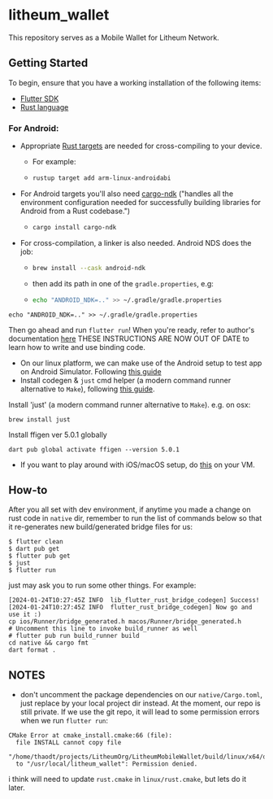 # litheum_wallet

This repository serves as a Mobile Wallet for Litheum Network.

## Getting Started

To begin, ensure that you have a working installation of the following items:
- [Flutter SDK](https://docs.flutter.dev/get-started/install)
- [Rust language](https://rustup.rs/)

### For Android:

- Appropriate [Rust targets](https://rust-lang.github.io/rustup/cross-compilation.html) are needed for cross-compiling to your device. 
  - For example:
  - ```bash
    rustup target add arm-linux-androidabi
    ```
  

- For Android targets you'll also need [cargo-ndk](https://github.com/bbqsrc/cargo-ndk#installing) ("handles all the environment configuration needed for successfully building libraries for Android from a Rust codebase.")

  - ```bash
    cargo install cargo-ndk
    ```
- For cross-compilation, a linker is also needed. Android NDS does the job:
  - ```bash
    brew install --cask android-ndk
    ```  
  - then add its path in one of the `gradle.properties`, e.g:
  - ```bash
    echo "ANDROID_NDK=.." >> ~/.gradle/gradle.properties
    ```

```
echo "ANDROID_NDK=.." >> ~/.gradle/gradle.properties
```

Then go ahead and run `flutter run`! When you're ready, refer to author's documentation
[here](https://fzyzcjy.github.io/flutter_rust_bridge/index.html)
THESE INSTRUCTIONS ARE NOW OUT OF DATE
to learn how to write and use binding code.

- On our linux platform, we can make use of the Android setup to test app on Android Simulator. Following [this guide](http://cjycode.com/flutter_rust_bridge/template/setup_android.html)
- Install codegen & `just` cmd helper (a modern command runner alternative to `Make`), following [this guide](http://cjycode.com/flutter_rust_bridge/template/generate_install.html).



Install 'just' (a modern command runner alternative to `Make`). e.g. on osx:
```
brew install just
```
Install ffigen ver 5.0.1 globally
```
dart pub global activate ffigen --version 5.0.1
```

- If you want to play around with iOS/macOS setup, do [this](http://cjycode.com/flutter_rust_bridge/template/setup_ios.html) on your VM. 


## How-to
After you all set with dev environment, if anytime you made a change on rust code in `native` dir, remember to run the list of commands below so that it re-generates new build/generated bridge files for us:
```
$ flutter clean
$ dart pub get
$ flutter pub get
$ just
$ flutter run
```

just may ask you to run some other things. For example:

```
[2024-01-24T10:27:45Z INFO  lib_flutter_rust_bridge_codegen] Success!
[2024-01-24T10:27:45Z INFO  flutter_rust_bridge_codegen] Now go and use it :)
cp ios/Runner/bridge_generated.h macos/Runner/bridge_generated.h
# Uncomment this line to invoke build_runner as well
# flutter pub run build_runner build
cd native && cargo fmt
dart format .
```


## NOTES
- don't uncomment the package dependencies on our `native/Cargo.toml`, just replace by your local project dir instead.
At the moment, our repo is still private. If we use the git repo, it will lead to some permission errors when we run `flutter run`:
```
CMake Error at cmake_install.cmake:66 (file):
  file INSTALL cannot copy file
  "/home/thaodt/projects/LitheumOrg/LitheumMobileWallet/build/linux/x64/debug/intermediates_do_not_run/litheum_wallet"
  to "/usr/local/litheum_wallet": Permission denied.
```
i think will need to update `rust.cmake` in `linux/rust.cmake`, but lets do it later.